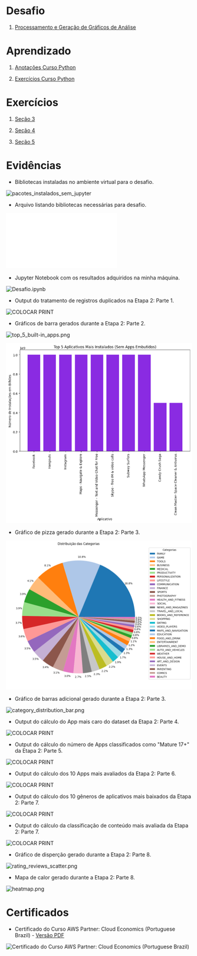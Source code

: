 # Desafio

1. [Processamento e Geração de Gráficos de Análise](Desafios/)

# Aprendizado

1. [Anotações Curso Python](Aprendizado/Python%203%20-%20Curso%20Completo%20Básico%20ao%20Avançado.md)

2. [Exercícios Curso Python](Aprendizado/Desafios%20Curso%20Python%203.ipynb)

# Exercícios

1. [Seção 3](Exercícios/Seção%203/)

2. [Seção 4](Exercícios/Seção%204/)

3. [Seção 5](Exercícios/Seção%205/)

# Evidências

* Bibliotecas instaladas no ambiente virtual para o desafio.

![pacotes_instalados_sem_jupyter](Evidências/pacotes_instalados_sem_jupyter.png)

* Arquivo listando bibliotecas necessárias para desafio.

![requirements.txt](Desafios/requirements.txt)

* Jupyter Notebook com os resultados adquiridos na minha máquina.

![Desafio.ipynb](Desafios/Desafio.ipynb)

* Output do tratamento de registros duplicados na Etapa 2: Parte 1.

![COLOCAR PRINT]()

* Gráficos de barra gerados durante a Etapa 2: Parte 2.

![top_5_built-in_apps.png](Evidências/top_5_built-in_apps.png)

![top_5_apps.png](Evidências/top_5_apps.png)

* Gráfico de pizza gerado durante a Etapa 2: Parte 3.

![category_distribution_pie_new.png](Evidências/category_distribution_pie_new.png)

* Gráfico de barras adicional gerado durante a Etapa 2: Parte 3.

![category_distribution_bar.png](Evidências/category_distribution_bar.png)

* Output do cálculo do App mais caro do dataset da Etapa 2: Parte 4.

![COLOCAR PRINT]()

* Output do cálculo do número de Apps classificados como "Mature 17+" da Etapa 2: Parte 5.

![COLOCAR PRINT]()

* Output do cálculo dos 10 Apps mais avaliados da Etapa 2: Parte 6.

![COLOCAR PRINT]()

* Output do cálculo dos 10 gêneros de aplicativos mais baixados da Etapa 2: Parte 7. 

![COLOCAR PRINT]()

* Output do cálculo da classificação de conteúdo mais avaliada da Etapa 2: Parte 7.

![COLOCAR PRINT]()

* Gráfico de disperção gerado durante a Etapa 2: Parte 8.

![rating_reviews_scatter.png](Evidências/rating_reviews_scatter.png)

* Mapa de calor gerado durante a Etapa 2: Parte 8.

![heatmap.png](Evidências/heatmap.png)

# Certificados

- Certificado do Curso AWS Partner: Cloud Economics (Portuguese Brazil) - [Versão PDF](Certificados/Parceiro%20da%20AWS%20-%20Aspectos%20econômicos%20da%20nuvem.pdf)

![Certificado do Curso AWS Partner: Cloud Economics (Portuguese Brazil)](Certificados/Parceiro%20da%20AWS%20-%20Aspectos%20econômicos%20da%20nuvem.png)
